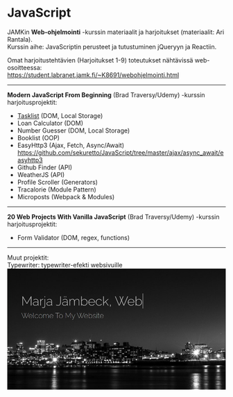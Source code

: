 # JavaScript

JAMKin **Web-ohjelmointi** -kurssin materiaalit ja harjoitukset (materiaalit: Ari Rantala).  
Kurssin aihe: JavaScriptin perusteet ja tutustuminen jQueryyn ja Reactiin.  
  
Omat harjoitustehtävien (Harjoitukset 1-9) toteutukset nähtävissä web-osoitteessa:  
https://student.labranet.jamk.fi/~K8691/webohjelmointi.html  

- - - - - - -  
  
**Modern JavaScript From Beginning** (Brad Traversy/Udemy) -kurssin harjoitusprojektit:  
- [Tasklist](../master/tasklist) (DOM, Local Storage)  
- Loan Calculator (DOM)  
- Number Guesser (DOM, Local Storage)  
- Booklist (OOP)  
- EasyHttp3 (Ajax, Fetch, Async/Await)  
https://github.com/sekuretto/JavaScript/tree/master/ajax/async_await/easyhttp3  
- Github Finder (API)    
- WeatherJS (API)  
- Profile Scroller (Generators)  
- Tracalorie (Module Pattern)  
- Microposts (Webpack & Modules)  
  
- - - - -  

**20 Web Projects With Vanilla JavaScript** (Brad Traversy/Udemy) -kurssin harjoitusprojektit:
- Form Validator (DOM, regex, functions)  

- - - - -  
  
Muut projektit:  
Typewriter: typewriter-efekti websivuille  
![Typewriter](/typewriter/typewriter.png)  
